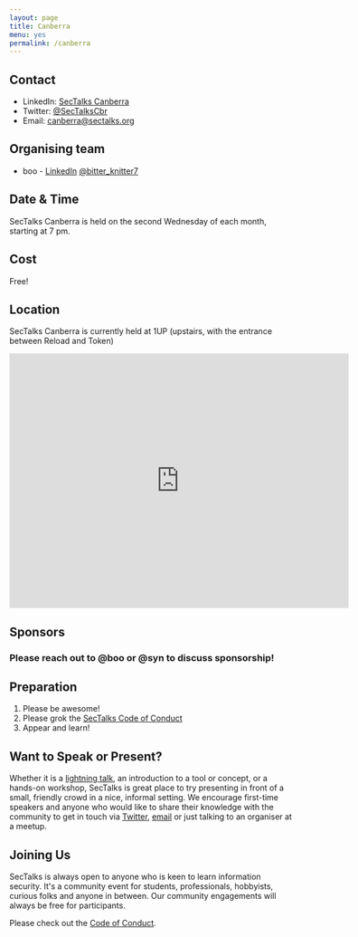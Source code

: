 ```yaml
---
layout: page
title: Canberra 
menu: yes
permalink: /canberra
---
```


## Contact 

* LinkedIn: [SecTalks Canberra](https://www.linkedin.com/company/sectalks-canberra)
* Twitter: [@SecTalksCbr](https://twitter.com/sectalkscbr)
* Email: [canberra@sectalks.org](mailto:canberra@sectalks.org)

## Organising team 

* boo - [LinkedIn](https://www.linkedin.com/in/boo-brianna-gladman) [@bitter_knitter7](https://twitter.com/bitter_knitter7)

## Date & Time 

SecTalks Canberra is held on the second Wednesday of each month, starting at 7 pm.

## Cost

Free!

## Location 

SecTalks Canberra is currently held at 1UP (upstairs, with the entrance between Reload and Token)

<iframe src="https://www.google.com/maps/embed?pb=!1m18!1m12!1m3!1d814.2698470101196!2d149.1284542499129!3d-35.27915239541653!2m3!1f0!2f0!3f0!3m2!1i1024!2i768!4f13.1!3m3!1m2!1s0x6b164d2635d515ef%3A0x6637b50ab5d1ccd1!2sToken%20Arcade%20and%20Kitchen!5e0!3m2!1sen!2sau!4v1676766231758!5m2!1sen!2sau" width="600" height="450" style="border:0;" allowfullscreen="" loading="lazy" referrerpolicy="no-referrer-when-downgrade"></iframe>

## Sponsors

### Please reach out to @boo or @syn to discuss sponsorship!

## Preparation

1. Please be awesome!
2. Please grok the [SecTalks Code of Conduct](https://www.sectalks.org/coc/)
3. Appear and learn!

## Want to Speak or Present?

Whether it is a [lightning talk](https://en.wikipedia.org/wiki/Lightning_talk), an introduction to a tool or concept, or a hands-on workshop, SecTalks is great place to try presenting in front of a small, friendly crowd in a nice, informal setting. We encourage first-time speakers and anyone who would like to share their knowledge with the community to get in touch via [Twitter](https://twitter.com/SecTalksCbr), [email](mailto:canberra@sectalks.org) or just talking to an organiser at a meetup.

## Joining Us

SecTalks is always open to anyone who is keen to learn information security. It's a community event for students, professionals, hobbyists, curious folks and anyone in between. Our community engagements will always be free for participants. 

Please check out the [Code of Conduct](http://www.sectalks.org/coc/).
